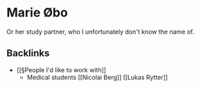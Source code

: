 # Marie Øbo
Or her study partner, who I unfortunately don't know the name of.

## Backlinks
* [[§People I'd like to work with]]
	* Medical students
[[Nicolai Berg]]
[[Lukas Rytter]]

<!-- #Work -->

<!-- {BearID:B6C54961-DC9A-464A-A0E8-17778458D0A1-15756-0000130BD46A8B4F} -->
